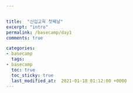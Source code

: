 ```yaml
---


title:  "신입교육 첫째날"
excerpt: "intro"
permalink: /basecamp/day1
comments: true

categories:
- basecamp
  tags:
- basecamp 
  toc: true
  toc_sticky: true
  last_modified_at:  2021-01-18 01:12:00 +0000
---
```




